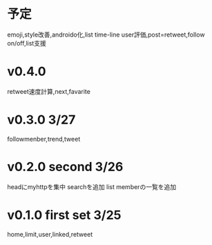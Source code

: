 # 予定
emoji,style改善,androido化,list time-line
user評価,post=retweet,follow on/off,list支援
# v0.4.0
retweet速度計算,next,favarite
# v0.3.0 3/27
followmenber,trend,tweet
# v0.2.0  second 3/26
headにmyhttpを集中
searchを追加
list memberの一覧を追加
# v0.1.0  first set 3/25
 home,limit,user,linked,retweet